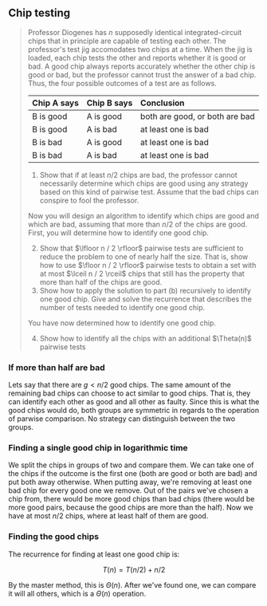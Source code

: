 ## Chip testing

> Professor Diogenes has $n$ supposedly identical integrated-circuit chips that
> in principle are capable of testing each other. The professor's test jig
> accomodates two chips at a time. When the jig is loaded, each chip tests the
> other and reports whether it is good or bad. A good chip always reports
> accurately whether the other chip is good or bad, but the professor cannot
> trust the answer of a bad chip. Thus, the four possible outcomes of a test
> are as follows.
>
> | Chip A says | Chip B says | Conclusion                     |
> |:------------|:------------|:-------------------------------|
> | B is good   | A is good   | both are good, or both are bad |
> | B is good   | A is bad    | at least one is bad            |
> | B is bad    | A is good   | at least one is bad            |
> | B is bad    | A is bad    | at least one is bad            |
>
> 1. Show that if at least $n/2$ chips are bad, the professor cannot necessarily
>    determine which chips are good using any strategy based on this kind of
>    pairwise test. Assume that the bad chips can conspire to fool the
>    professor.
>
> Now you will design an algorithm to identify which chips are good and which
> are bad, assuming that more than $n/2$ of the chips are good. First, you will
> determine how to identify one good chip.
>
> <ol start="2">
>   <li>Show that $\lfloor n / 2 \rfloor$ pairwise tests are sufficient to
>   reduce the problem to one of nearly half the size. That is, show how to use
>   $\floor n / 2 \rfloor$ pairwise tests to obtain a set with at most $\lceil n
>   / 2 \rceil$ chips that still has the property that more than half of the
>   chips are good.
>   <li>Show how to apply the solution to part (b) recursively to identify one
>   good chip. Give and solve the recurrence that describes the number of tests
>   needed to identify one good chip.
> </ol>
>
> You have now determined how to identify one good chip.
>
> <ol start="4">
>   <li>Show how to identify all the chips with an additional $\Theta(n)$
>   pairwise tests
> </ol>

### If more than half are bad

Lets say that there are $g < n/2$ good chips. The same amount of the remaining
bad chips can choose to act similar to good chips. That is, they can identify
each other as good and all other as faulty. Since this is what the good chips
would do, both groups are symmetric in regards to the operation of parwise
comparison. No strategy can distinguish between the two groups.

### Finding a single good chip in logarithmic time

We split the chips in groups of two and compare them. We can take one of the
chips if the outcome is the first one (both are good or both are bad) and put
both away otherwise. When putting away, we're removing at least one bad chip
for every good one we remove. Out of the pairs we've chosen a chip from, there
would be more good chips than bad chips (there would be more good pairs,
because the good chips are more than the half). Now we have at most $n/2$
chips, where at least half of them are good.

### Finding the good chips

The recurrence for finding at least one good chip is:

$$ T(n) = T(n/2) + n/2 $$

By the master method, this is $\Theta(n)$. After we've found one, we can
compare it will all others, which is a $\Theta(n)$ operation.
